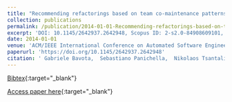 ```yaml
---
title: "Recommending refactorings based on team co-maintenance patterns"
collection: publications
permalink: /publication/2014-01-01-Recommending-refactorings-based-on-team-co-maintenance-patterns
excerpt: 'DOI: 10.1145/2642937.2642948, Scopus ID: 2-s2.0-84908609101, Cited by: 9'
date: 2014-01-01
venue: 'ACM/IEEE International Conference on Automated Software Engineering, ASE &apos;14, Vasteras, Sweden - September 15 - 19, 2014'
paperurl: 'https://doi.org/10.1145/2642937.2642948'
citation: ' Gabriele Bavota,  Sebastiano Panichella,  Nikolaos Tsantalis,  Massimiliano Di Penta,  Rocco Oliveto,  Gerardo Canfora, &quot;Recommending refactorings based on team co-maintenance patterns.&quot; ACM/IEEE International Conference on Automated Software Engineering, ASE &amp;apos;14, Vasteras, Sweden - September 15 - 19, 2014, 2014.'
---
```

[Bibtex](https://dblp.org/rec/bib/conf/kbse/BavotaPTPOC14){:target="_blank"}

[Access paper here](https://doi.org/10.1145/2642937.2642948){:target="_blank"}
